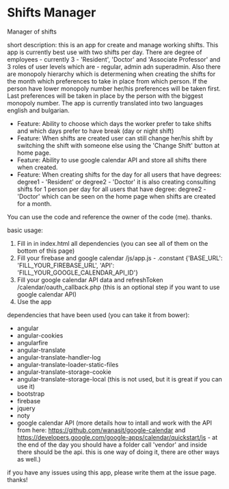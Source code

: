 # Shifts Manager
Manager of shifts

short description: this is an app for create and manage working shifts. This app is currently best use with two shifts per day. There are degree of employees - currently 3 - 'Resident', 'Doctor' and 'Associate Professor' and 3 roles of user levels which are - regular, admin adn superadmin. Also there are monopoly hierarchy which is determening when creating the shifts for the month which preferences to take in place from which person. If the person have lower monopoly number her/his preferences will be taken first. Last preferences will be taken in place by the person with the biggest monopoly number. The app is currently translated into two languages english and bulgarian.
 - Feature: Ability to choose which days the worker prefer to take shifts and which days prefer to have break (day or night shift)
 - Feature: When shifts are created user can still change her/his shift by switching the shift with someone else using the 'Change Shift' button at home page.
 - Feature: Ability to use google calendar API and store all shifts there when created.
 - Feature: When creating shifts for the day for all users that have degrees: degree1 - 'Resident' or degree2 - 'Doctor' it is also creating consulting shifts for 1 person per day for all users that have degree: degree2 - 'Doctor' which can be seen on the home page when shifts are created for a month.

You can use the code and reference the owner of the code (me). thanks.

basic usage: 
 1. Fill in in index.html all dependencies (you can see all of them on the bottom of this page)
 2. Fill your firebase and google calendar  /js/app.js - .constant {'BASE_URL': 'FILL_YOUR_FIREBASE_URL', 'API': 'FILL_YOUR_GOOGLE_CALENDAR_API_ID'}
 3. Fill your google calendar API data and refreshToken /calendar/oauth_callback.php (this is an optional step if you want to use google calendar API)
 4. Use the app
 
dependencies that have been used (you can take it from bower):
 - angular
 - angular-cookies
 - angularfire
 - angular-translate
 - angular-translate-handler-log
 - angular-translate-loader-static-files
 - angular-translate-storage-cookie
 - angular-translate-storage-local (this is not used, but it is great if you can use it)
 - bootstrap
 - firebase
 - jquery
 - noty
 - google calendar API (more details how to intall and work with the API from here: https://github.com/wanasit/google-calendar and https://developers.google.com/google-apps/calendar/quickstart/js - at the end of the day you should have a folder call 'vendor' and inside there should be the api. this is one way of doing it, there are other ways as well.)

if you have any issues using this app, please write them at the issue page. thanks!
